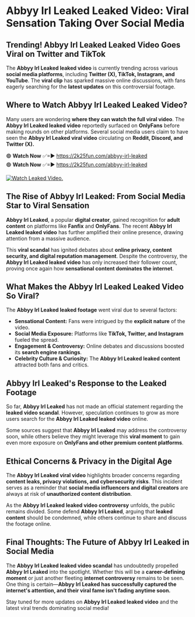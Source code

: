# Abbyy Irl Leaked Leaked Video: Viral Sensation Taking Over Social Media

## **Trending! Abbyy Irl Leaked Leaked Video Goes Viral on Twitter and TikTok**
The **Abbyy Irl Leaked leaked video** is currently trending across various **social media platforms**, including **Twitter (X), TikTok, Instagram, and YouTube**. The **viral clip** has sparked massive online discussions, with fans eagerly searching for the **latest updates** on this controversial footage.

## **Where to Watch Abbyy Irl Leaked Leaked Video?**
Many users are wondering **where they can watch the full viral video**. The **Abbyy Irl Leaked leaked video** reportedly surfaced on **OnlyFans** before making rounds on other platforms. Several social media users claim to have seen the **Abbyy Irl Leaked viral video** circulating on **Reddit, Discord, and Twitter (X).**

🟢 **Watch Now** ✅=► https://2k25fun.com/abbyy-irl-leaked  
🟢 **Watch Now** ✅=► https://2k25fun.com/abbyy-irl-leaked  

[![Watch Leaked Video.](https://miro.medium.com/v2/resize:fit:828/format:webp/1*cilzJN44JGOrTw9NJCrNHA.gif "Watch Leaked Video")](https://2k25fun.com/abbyy-irl-leaked)

## **The Rise of Abbyy Irl Leaked: From Social Media Star to Viral Sensation**
**Abbyy Irl Leaked**, a popular **digital creator**, gained recognition for **adult content** on platforms like **Fanfix** and **OnlyFans**. The recent **Abbyy Irl Leaked leaked video** has further amplified their online presence, drawing attention from a massive audience.

This **viral scandal** has ignited debates about **online privacy, content security, and digital reputation management**. Despite the controversy, the **Abbyy Irl Leaked leaked video** has only increased their follower count, proving once again how **sensational content dominates the internet**.

## **What Makes the Abbyy Irl Leaked Leaked Video So Viral?**
The **Abbyy Irl Leaked leaked footage** went viral due to several factors:
- **Sensational Content:** Fans were intrigued by the **explicit nature** of the video.
- **Social Media Exposure:** Platforms like **TikTok, Twitter, and Instagram** fueled the spread.
- **Engagement & Controversy:** Online debates and discussions boosted its **search engine rankings**.
- **Celebrity Culture & Curiosity:** The **Abbyy Irl Leaked leaked content** attracted both fans and critics.

## **Abbyy Irl Leaked's Response to the Leaked Footage**
So far, **Abbyy Irl Leaked** has not made an official statement regarding the **leaked video scandal**. However, speculation continues to grow as more users search for the **Abbyy Irl Leaked leaked video** online.

Some sources suggest that **Abbyy Irl Leaked** may address the controversy soon, while others believe they might leverage this **viral moment** to gain even more exposure on **OnlyFans and other premium content platforms**.

## **Ethical Concerns & Privacy in the Digital Age**
The **Abbyy Irl Leaked viral video** highlights broader concerns regarding **content leaks, privacy violations, and cybersecurity risks**. This incident serves as a reminder that **social media influencers and digital creators** are always at risk of **unauthorized content distribution**.

As the **Abbyy Irl Leaked leaked video controversy** unfolds, the public remains divided. Some defend **Abbyy Irl Leaked**, arguing that **leaked content** should be condemned, while others continue to share and discuss the footage online.

## **Final Thoughts: The Future of Abbyy Irl Leaked in Social Media**
The **Abbyy Irl Leaked leaked video scandal** has undoubtedly propelled **Abbyy Irl Leaked** into the spotlight. Whether this will be a **career-defining moment** or just another fleeting **internet controversy** remains to be seen. One thing is certain—**Abbyy Irl Leaked has successfully captured the internet's attention, and their viral fame isn't fading anytime soon.**

Stay tuned for more updates on **Abbyy Irl Leaked leaked video** and the latest viral trends dominating social media!